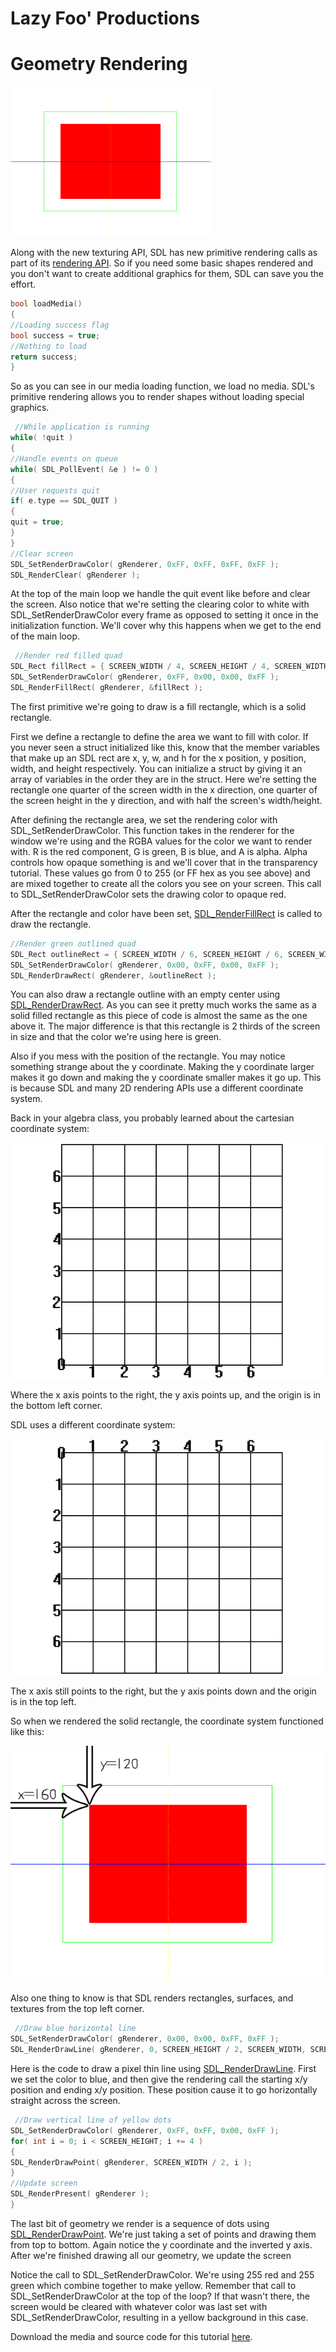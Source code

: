 # Lazy Foo' Productions

# Geometry Rendering

![](images/preview-8.png)

Along with the new texturing API, SDL has new primitive rendering calls as part of its [rendering API](http://wiki.libsdl.org/CategoryRender).
So if you need some basic shapes rendered and you don't want to create additional graphics for them, SDL can save you the effort.
```cpp
bool loadMedia()
{
//Loading success flag
bool success = true;
//Nothing to load
return success;
}
```
So as you can see in our media loading function, we load no media. SDL's primitive rendering allows you to render shapes without loading special graphics.
```cpp
 //While application is running
while( !quit )
{
//Handle events on queue
while( SDL_PollEvent( &e ) != 0 )
{
//User requests quit
if( e.type == SDL_QUIT )
{
quit = true;
}
}
//Clear screen
SDL_SetRenderDrawColor( gRenderer, 0xFF, 0xFF, 0xFF, 0xFF );
SDL_RenderClear( gRenderer );
```
At the top of the main loop we handle the quit event like before and clear the screen. Also notice that we're setting the clearing color to white with SDL_SetRenderDrawColor every
frame as opposed to setting it once in the initialization function. We'll cover why this happens when we get to the end of the main loop.
```cpp
 //Render red filled quad
SDL_Rect fillRect = { SCREEN_WIDTH / 4, SCREEN_HEIGHT / 4, SCREEN_WIDTH / 2, SCREEN_HEIGHT / 2 };
SDL_SetRenderDrawColor( gRenderer, 0xFF, 0x00, 0x00, 0xFF );
SDL_RenderFillRect( gRenderer, &fillRect );
```
The first primitive we're going to draw is a fill rectangle, which is a solid rectangle.

First we define a rectangle to define the area we want to fill with color. If you never seen a struct initialized like this, know that the member variables that make up an SDL rect
are x, y, w, and h for the x position, y position, width, and height respectively. You can initialize a struct by giving it an array of variables in the order they are in the
struct. Here we're setting the rectangle one quarter of the screen width in the x direction, one quarter of the screen height in the y direction, and with half the screen's
width/height.

After defining the rectangle area, we set the rendering color with SDL_SetRenderDrawColor. This function takes in the renderer for the window we're using and the RGBA values for
the color we want to render with. R is the red component, G is green, B is blue, and A is alpha. Alpha controls how opaque something is and we'll cover that in the transparency
tutorial. These values go from 0 to 255 (or FF hex as you see above) and are mixed together to create all the colors you see on your screen. This call to SDL_SetRenderDrawColor sets the
drawing color to opaque red.

After the rectangle and color have been set, [SDL_RenderFillRect]('http://wiki.libsdl.org/SDL_RenderFillRect) is called to draw the rectangle.
```cpp
//Render green outlined quad
SDL_Rect outlineRect = { SCREEN_WIDTH / 6, SCREEN_HEIGHT / 6, SCREEN_WIDTH * 2 / 3, SCREEN_HEIGHT * 2 / 3 };
SDL_SetRenderDrawColor( gRenderer, 0x00, 0xFF, 0x00, 0xFF );
SDL_RenderDrawRect( gRenderer, &outlineRect );
```
You can also draw a rectangle outline with an empty center using [SDL_RenderDrawRect](http://wiki.libsdl.org/SDL_RenderDrawRect). As you can see it
pretty much works the same as a solid filled rectangle as this piece of code is almost the same as the one above it. The major difference is that this rectangle is 2 thirds of the
screen in size and that the color we're using here is green.

Also if you mess with the position of the rectangle. You may notice something strange about the y coordinate. Making the y coordinate larger makes it go down and making the y
coordinate smaller makes it go up. This is because SDL and many 2D rendering APIs use a different coordinate system.


Back in your algebra class, you probably learned about the cartesian coordinate system:

![](images/cart_coords.png)

Where the x axis points to the right, the y axis points up, and the origin is in the bottom left corner.

SDL uses a different coordinate system:

![](images/sdl_coords.png)

The x axis still points to the right, but the y axis points down and the origin is in the top left.

So when we rendered the solid rectangle, the coordinate system functioned like this:

![](images/rect_coords.png)

Also one thing to know is that SDL renders rectangles, surfaces, and textures from the top left corner.
```cpp
 //Draw blue horizontal line
SDL_SetRenderDrawColor( gRenderer, 0x00, 0x00, 0xFF, 0xFF );
SDL_RenderDrawLine( gRenderer, 0, SCREEN_HEIGHT / 2, SCREEN_WIDTH, SCREEN_HEIGHT / 2 );
```
Here is the code to draw a pixel thin line using [SDL_RenderDrawLine](http://wiki.libsdl.org/SDL_RenderDrawLine). First we set the color to blue, and
then give the rendering call the starting x/y position and ending x/y position. These position cause it to go horizontally straight across the screen.
```cpp
 //Draw vertical line of yellow dots
SDL_SetRenderDrawColor( gRenderer, 0xFF, 0xFF, 0x00, 0xFF );
for( int i = 0; i < SCREEN_HEIGHT; i += 4 )
{
SDL_RenderDrawPoint( gRenderer, SCREEN_WIDTH / 2, i );
}
//Update screen
SDL_RenderPresent( gRenderer );
}
```
The last bit of geometry we render is a sequence of dots using [SDL_RenderDrawPoint](http://wiki.libsdl.org/SDL_RenderDrawPoint). We're just taking a set
of points and drawing them from top to bottom. Again notice the y coordinate and the inverted y axis. After we're finished drawing all our geometry, we update the screen

Notice the call to SDL_SetRenderDrawColor. We're using 255 red and 255 green which combine together to make yellow. Remember that call to SDL_SetRenderDrawColor at the top of the
loop? If that wasn't there, the screen would be cleared with whatever color was last set with SDL_SetRenderDrawColor, resulting in a yellow background in this case.

Download the media and source code for this tutorial [here](zip/08_geometry_rendering.zip).
